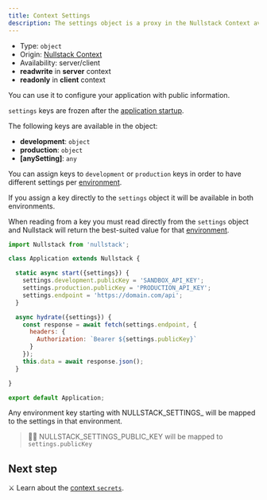 ```yaml
---
title: Context Settings
description: The settings object is a proxy in the Nullstack Context available in both client and server which you can use to configure your application with public information
---
```


- Type: `object`
- Origin: [Nullstack Context](/context#----nullstack-context)
- Availability: server/client
- **readwrite** in **server** context
- **readonly** in **client** context

You can use it to configure your application with public information.

`settings` keys are frozen after the [application startup](/application-startup).

The following keys are available in the object:

- **development**: `object`
- **production**: `object`
- **[anySetting]**: `any`

You can assign keys to `development` or `production` keys in order to have different settings per [environment](/context-environment).

If you assign a key directly to the `settings` object it will be available in both environments.

When reading from a key you must read directly from the `settings` object and Nullstack will return the best-suited value for that [environment](/context-environment).

```jsx
import Nullstack from 'nullstack';

class Application extends Nullstack {

  static async start({settings}) {
    settings.development.publicKey = 'SANDBOX_API_KEY';
    settings.production.publicKey = 'PRODUCTION_API_KEY';
    settings.endpoint = 'https://domain.com/api';
  }

  async hydrate({settings}) {
    const response = await fetch(settings.endpoint, {
      headers: {
        Authorization: `Bearer ${settings.publicKey}`
      }
    });
    this.data = await response.json();
  }

}

export default Application;
```

Any environment key starting with NULLSTACK_SETTINGS_ will be mapped to the settings in that environment.

> 🐱‍💻 NULLSTACK_SETTINGS_PUBLIC_KEY will be mapped to `settings.publicKey`

## Next step

⚔ Learn about the [context `secrets`](/context-secrets).